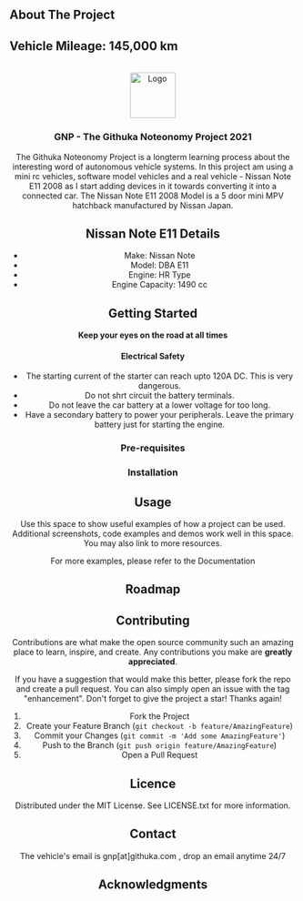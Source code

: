 ## About The Project

## Vehicle Mileage: 145,000 km

<!-- PROJECT LOGO -->
<br />
<div align="center">
  <a href="https://github.com/github_username/repo_name">
    <img src="https://wieck-nissanao-production.s3.amazonaws.com/photos/b8070f5124f0295c1eee3efee804ca4e74d679ab/preview-928x522.jpg" alt="Logo" width="80" height="80">
  </a>

###  GNP - The Githuka Noteonomy Project 2021

The Githuka Noteonomy Project is a longterm learning process about the interesting word of autonomous vehicle systems.
In this project am using a mini rc vehicles, software model vehicles and a real vehicle - Nissan Note E11 2008 as I start adding devices
in it towards converting it into a connected car. The Nissan Note E11 2008 Model is a 5 door mini MPV hatchback manufactured by Nissan Japan.

## Nissan Note E11 Details

* Make: Nissan Note
* Model: DBA E11
* Engine: HR Type
* Engine Capacity: 1490 cc

## Getting Started

**Keep your eyes on the road at all times**

#### Electrical Safety

* The starting current of the starter can reach upto 120A DC. This is very dangerous.
* Do not shrt circuit the battery terminals.
* Do not leave the car battery at a lower voltage for too long.
* Have a secondary battery to power your peripherals. Leave the primary battery just for starting the engine.

### Pre-requisites

### Installation


## Usage

Use this space to show useful examples of how a project can be used. Additional screenshots, code examples and demos work well in this space. You may also link to more resources.

For more examples, please refer to the Documentation

## Roadmap


## Contributing

Contributions are what make the open source community such an amazing place to learn, inspire, and create. Any contributions you make are **greatly appreciated**.

If you have a suggestion that would make this better, please fork the repo and create a pull request. You can also simply open an issue with the tag "enhancement".
Don't forget to give the project a star! Thanks again!

1. Fork the Project
2. Create your Feature Branch (`git checkout -b feature/AmazingFeature`)
3. Commit your Changes (`git commit -m 'Add some AmazingFeature'`)
4. Push to the Branch (`git push origin feature/AmazingFeature`)
5. Open a Pull Request


## Licence

Distributed under the MIT License. See LICENSE.txt for more information.

## Contact

The vehicle's email is gnp[at]githuka.com , drop an email anytime 24/7

## Acknowledgments
